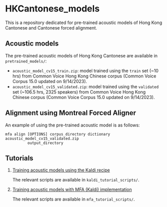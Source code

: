 # HKCantonese_models

This is a repository dedicated for pre-trained acoustic models of Hong Kong Cantonese and Cantonese forced alignment.

## Acoustic models
The pre-trained acoustic models of Hong Kong Cantonese are available in `pretrained_models/`:

- `acoustic_model_cv15_train.zip`: model trained using the `train` set (~10 hrs) from Common Voice Hong Kong Chinese corpus (Common Voice Corpus 15.0 updated on 9/14/2023).
- `acoustic_model_cv15_validated.zip`: model trained using the `validated` set (~106.5 hrs, 2325 speakers) from Common Voice Hong Kong Chinese corpus (Common Voice Corpus 15.0 updated on 9/14/2023).

## Alignment using Montreal Forced Aligner

An example of using the pre-trained acoustic model is as follows:
```
mfa align [OPTIONS] corpus_directory dictionary acoustic_model_cv15_validated.zip
          output_directory
```

## Tutorials
1. [Training acoustic models using the Kaldi recipe](https://chenzixu.rbind.io/resources/3asr/sr3/)
   
   The relevant scripts are available in `kaldi_tutorial_scripts/`.

2. [Training acoustic models with MFA (Kaldi) implementation](https://chenzixu.rbind.io/resources/3asr/sr4/)
   
   The relevant scripts are available in `mfa_tutorial_scripts/`.
